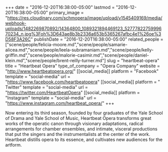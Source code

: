 +++
date = "2016-12-20T16:38:00-05:00"
lastmod = "2016-12-20T16:38:00-05:00"
primary_image = "https://res.cloudinary.com/schmopera/image/upload/v1545409169/media/webhook-uploads/1482269870892/14364800_1089321894469123_5277782275999670234_n.jpg%3Foh%3D643ae8b3b2336a653b5365267afbc4e1%26oe%3D58F3A26C"
publishDate = "2016-12-20T16:38:00-05:00"
related_people = ["scene/people/felicia-moore.md","scene/people/samarie-alicea.md","scene/people/leela-subramaniam.md","scene/people/kelly-griffin.md","scene/people/malorie-casimir.md","scene/people/daniel-klein.md","scene/people/brent-reilly-turner.md"]
slug = "heartbeat-opera"
title = "Heartbeat Opera"
type_of_company = "Opera Company"
website = "http://www.heartbeatopera.org/"
[[social_media]]
platform = "Facebook"
template = "social-media"
url = "https://www.facebook.com/heartbeatopera"
[[social_media]]
platform = " Twitter"
template = "social-media"
url = "https://twitter.com/HeartbeatOpera"
[[social_media]]
platform = "Instagram"
template = "social-media"
url = "https://www.instagram.com/heartbeat_opera/"
+++

Now entering its third season, founded by four graduates of the Yale School of Drama and Yale School of Music, Heartbeat Opera transforms great works of the operatic canon through visionary adaptations, radical arrangements for chamber ensembles, and intimate, visceral productions that put the singers and the instrumentalists at the center of the work. Heartbeat distills opera to its essence, and cultivates new audiences for the artform.

